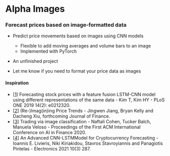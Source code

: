 # Alpha Images
### Forecast prices based on image-formatted data

- Predict price movements based on images using CNN models
  - Flexible to add moving averages and volume bars to an image
  - Implemented with PyTorch


- An unfinished project
- Let me know if you need to format your price data as images

#### Inspiration
- [[1]](https://journals.plos.org/plosone/article?id=10.1371/journal.pone.0212320) Forecasting stock prices with a feature fusion LSTM-CNN model using different representations of the same data - Kim T, Kim HY - PLoS ONE 2019 14(2): e0212320.
- [[2]](https://papers.ssrn.com/sol3/papers.cfm?abstract_id=3756587) (Re-)Imag(in)ing Price Trends - Jingwen Jiang, Bryan Kelly and Dacheng Xiu, forthcoming Journal of Finance.
- [[3]](https://dl.acm.org/doi/pdf/10.1145/3383455.3422544) Trading via image classification - Naftali Cohen, Tucker Balch, Manuela Veloso - Proceedings of the First ACM International Conference on AI in Finance 2020.
- [[4]](https://www.mdpi.com/2079-9292/10/3/287) An Advanced CNN-LSTMModel for Cryptocurrency Forecasting - Ioannis E. Livieris, Niki Kiriakidou, Stavros Stavroyiannis and Panagiotis Pintelas - Electronics 2021 10(3) 287.





